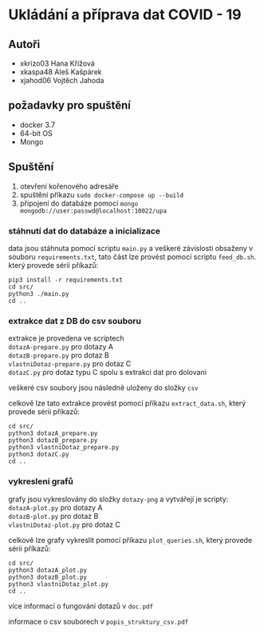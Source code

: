 # Ukládání a příprava dat COVID - 19

## Autoři
- xkrizo03 Hana Křížová  
- xkaspa48 Aleš Kašpárek
- xjahod06 Vojtěch Jahoda 

## požadavky pro spuštění
 - docker 3.7
 - 64-bit OS
 - Mongo

## Spuštění
1. otevření kořenového adresáře
2. spuštění příkazu `sudo docker-compose up --build`
3. připojení do databáze pomocí `mongo mongodb://user:passwd@localhost:10022/upa`

### stáhnutí dat do databáze a inicializace
data jsou stáhnuta pomocí scriptu `main.py` a veškeré závislosti obsaženy v souboru `requirements.txt`, tato část lze provést pomocí scriptu `feed_db.sh`. který provede sérii příkazů:
```
pip3 install -r requirements.txt
cd src/
python3 ./main.py
cd ..
```

### extrakce dat z DB do csv souboru
extrakce je provedena ve scriptech<br>
`dotazA-prepare.py` pro dotazy A<br>
`dotazB-prepare.py` pro dotaz B<br>
`vlastniDotaz-prepare.py` pro dotaz C<br>
`dotazC.py` pro dotaz typu C spolu s extrakci dat pro dolovani

veškeré csv soubory jsou následně uloženy do složky `csv`

celkově lze tato extrakce provést pomocí příkazu `extract_data.sh`, který provede sérii příkazů:

```
cd src/
python3 dotazA_prepare.py
python3 dotazB_prepare.py
python3 vlastniDotaz_prepare.py
python3 dotazC.py
cd ..
```

### vykreslení grafů
grafy jsou vykreslovány do složky `dotazy-png` a vytvářejí je scripty:<br>
`dotazA-plot.py` pro dotazy A<br>
`dotazB-plot.py` pro dotaz B<br>
`vlastniDotaz-plot.py` pro dotaz C

celkově lze grafy vykreslit pomocí příkazu `plot_queries.sh`, který provede sérii příkazů:

```
cd src/
python3 dotazA_plot.py
python3 dotazB_plot.py
python3 vlastniDotaz_plot.py
cd ..
```

více informací o fungování dotazů v `doc.pdf`

informace o csv souborech v `popis_struktury_csv.pdf` 

